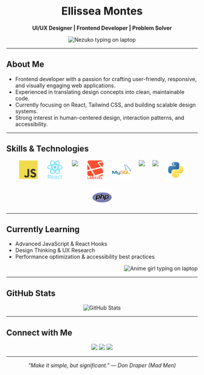 <div align="center">
  <h1>Ellissea Montes</h1>
  <p><strong>UI/UX Designer | Frontend Developer | Problem Solver</strong></p>
</div>

<div align="center">
  <img alt="Nezuko typing on laptop" width="400" src="https://media.tenor.com/Y8lzDCp1QSYAAAAC/nezuko.gif" />
</div>


---

## About Me
- Frontend developer with a passion for crafting user-friendly, responsive, and visually engaging web applications.  
- Experienced in translating design concepts into clean, maintainable code.  
- Currently focusing on React, Tailwind CSS, and building scalable design systems.  
- Strong interest in human-centered design, interaction patterns, and accessibility.  

---

## Skills & Technologies
<p align="center" style="display:flex; flex-wrap:wrap; justify-content:center; gap:20px; max-width:700px; margin:auto;">
  <a href="https://developer.mozilla.org/en-US/docs/Web/JavaScript" title="JavaScript"><img src="https://raw.githubusercontent.com/devicons/devicon/master/icons/javascript/javascript-original.svg" width="50"/></a>
  <a href="https://reactjs.org/" title="React"><img src="https://raw.githubusercontent.com/devicons/devicon/master/icons/react/react-original-wordmark.svg" width="50"/></a>
  <a href="https://tailwindcss.com/" title="Tailwind CSS"><img src="https://www.vectorlogo.zone/logos/tailwindcss/tailwindcss-icon.svg" width="50"/></a>
  <a href="https://laravel.com/" title="Laravel"><img src="https://raw.githubusercontent.com/devicons/devicon/master/icons/laravel/laravel-plain-wordmark.svg" width="50"/></a>
  <a href="https://www.mysql.com/" title="MySQL"><img src="https://raw.githubusercontent.com/devicons/devicon/master/icons/mysql/mysql-original-wordmark.svg" width="50"/></a>
  <a href="https://git-scm.com/" title="Git"><img src="https://www.vectorlogo.zone/logos/git-scm/git-scm-icon.svg" width="50"/></a>
  <a href="https://www.figma.com/" title="Figma"><img src="https://www.vectorlogo.zone/logos/figma/figma-icon.svg" width="50"/></a>
  <a href="https://www.python.org" title="Python"><img src="https://raw.githubusercontent.com/devicons/devicon/master/icons/python/python-original.svg" width="50"/></a>
  <a href="https://www.php.net" title="PHP"><img src="https://raw.githubusercontent.com/devicons/devicon/master/icons/php/php-original.svg" width="50"/></a>
</p>

---

## Currently Learning
- Advanced JavaScript & React Hooks  
- Design Thinking & UX Research  
- Performance optimization & accessibility best practices  

<div align="right">
  <img alt="Anime girl typing on laptop" width="400" src="https://tenor.com/view/anime-typing-laptop-gif-4469344.gif" />
</div>

---

## GitHub Stats
<div align="center">
  <img src="https://github-readme-stats.vercel.app/api?username=elrizeyah&show_icons=true&theme=radical" alt="GitHub Stats" />
</div>

---

## Connect with Me
<p align="center">
  <a href="mailto:montes.ellissea.pasillos@gmail.com" title="Email"><img src="https://img.icons8.com/color/48/000000/gmail.png" /></a>
  <a href="https://www.figma.com/@ellisseamontes" title="Figma"><img src="https://www.vectorlogo.zone/logos/figma/figma-icon.svg" width="48"/></a>
  <a href="https://www.udemy.com/user/ellissea-pasillos-montes-2/" title="Udemy"><img src="https://img.icons8.com/color/48/000000/udemy.png"/></a>
</p>

---

<div align="center">
  <em>"Make it simple, but significant." — Don Draper (Mad Men)</em>
</div>
